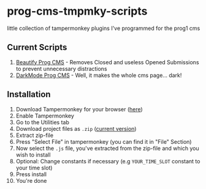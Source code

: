 # prog-cms-tmpmky-scripts
little collection of tampermonkey plugins I've programmed for the prog1 cms

## Current Scripts

1. [Beautify Prog CMS](https://github.com/david-prv/prog-cms-tmpmky-scripts/blob/main/beautify_prog_cms.user.js) - Removes Closed and useless Opened Submissions to prevent unnecessary distractions
2. [DarkMode Prog CMS](https://github.com/david-prv/prog-cms-tmpmky-scripts/blob/main/darkmode_prog_cms.user.js) - Well, it makes the whole cms page... dark!

## Installation

1. Download Tampermonkey for your browser ([here](https://www.tampermonkey.net))
2. Enable Tampermonkey
3. Go to the Utilities tab
4. Download project files as ``.zip`` ([current version](https://github.com/david-prv/prog-cms-tmpmky-scripts/archive/refs/heads/main.zip))
5. Extract zip-file
6. Press "Select File" in tampermonkey (you can find it in "File" Section)
7. Now select the ``.js`` file, you've extracted from the zip-file and which you wish to install
8. Optional: Change constants if necessary (e.g ``YOUR_TIME_SLOT`` constant to your time slot)
9. Press install
10. You're done
